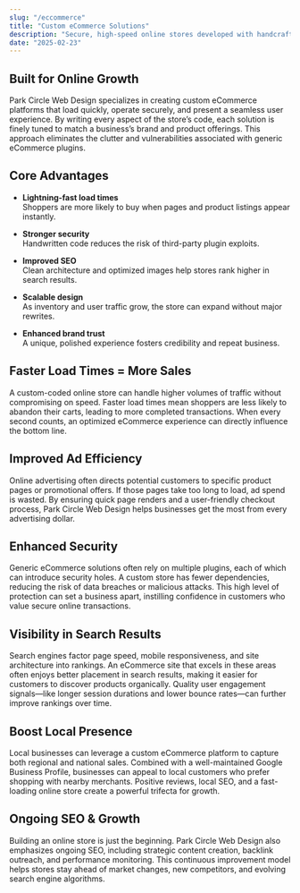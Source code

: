 ```yaml
---
slug: "/eccommerce"
title: "Custom eCommerce Solutions"
description: "Secure, high-speed online stores developed with handcrafted code for maximum sales and scalability."
date: "2025-02-23"
---
```


## Built for Online Growth

Park Circle Web Design specializes in creating custom eCommerce platforms that load quickly, operate securely, and present a seamless user experience. By writing every aspect of the store’s code, each solution is finely tuned to match a business’s brand and product offerings. This approach eliminates the clutter and vulnerabilities associated with generic eCommerce plugins.

## Core Advantages

- **Lightning-fast load times**  
  Shoppers are more likely to buy when pages and product listings appear instantly.

- **Stronger security**  
  Handwritten code reduces the risk of third-party plugin exploits.

- **Improved SEO**  
  Clean architecture and optimized images help stores rank higher in search results.

- **Scalable design**  
  As inventory and user traffic grow, the store can expand without major rewrites.

- **Enhanced brand trust**  
  A unique, polished experience fosters credibility and repeat business.

## Faster Load Times = More Sales

A custom-coded online store can handle higher volumes of traffic without compromising on speed. Faster load times mean shoppers are less likely to abandon their carts, leading to more completed transactions. When every second counts, an optimized eCommerce experience can directly influence the bottom line.

## Improved Ad Efficiency

Online advertising often directs potential customers to specific product pages or promotional offers. If those pages take too long to load, ad spend is wasted. By ensuring quick page renders and a user-friendly checkout process, Park Circle Web Design helps businesses get the most from every advertising dollar.

## Enhanced Security

Generic eCommerce solutions often rely on multiple plugins, each of which can introduce security holes. A custom store has fewer dependencies, reducing the risk of data breaches or malicious attacks. This high level of protection can set a business apart, instilling confidence in customers who value secure online transactions.

## Visibility in Search Results

Search engines factor page speed, mobile responsiveness, and site architecture into rankings. An eCommerce site that excels in these areas often enjoys better placement in search results, making it easier for customers to discover products organically. Quality user engagement signals—like longer session durations and lower bounce rates—can further improve rankings over time.

## Boost Local Presence

Local businesses can leverage a custom eCommerce platform to capture both regional and national sales. Combined with a well-maintained Google Business Profile, businesses can appeal to local customers who prefer shopping with nearby merchants. Positive reviews, local SEO, and a fast-loading online store create a powerful trifecta for growth.

## Ongoing SEO & Growth

Building an online store is just the beginning. Park Circle Web Design also emphasizes ongoing SEO, including strategic content creation, backlink outreach, and performance monitoring. This continuous improvement model helps stores stay ahead of market changes, new competitors, and evolving search engine algorithms.
